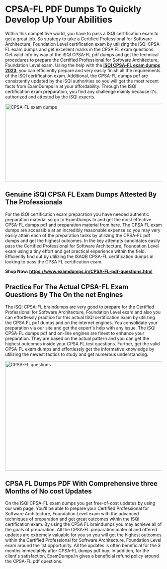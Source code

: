 <h1><strong>CPSA-FL PDF Dumps To Quickly Develop Up Your Abilities</strong></h1>
<p>Within this competitive world, you have to pass a ISQI certification exam to get a great job. So strategy to take a Certified Professional for Software Architecture, Foundation Level certification exam by utilizing the iSQI CPSA-FL exam dumps and get excellent marks in the CPSA FL exam questions. Get valid Info by way of the iSQI CPSA-FL pdf dumps and get the technical procedures to prepare the Certified Professional for Software Architecture, Foundation Level exam. Using the help with the <strong><a href="https://www.examdumps.in/CPSA-FL-pdf-questions.html">iSQI CPSA-FL exam dumps 2023</a></strong>, you can efficiently prepare and very easily finish all the requirements of the ISQI certification exam. Additional, the CPSA-FL dumps pdf are consistently updated by the iSQI authorities so you will get the most recent facts from ExamDumps.In at your affordability. Through the ISQI certification exam preparation, you find any challenge mainly because it's authorized and attested by the iSQI experts.</p>
<p><img src="https://i.ibb.co/zxJwW90/Copy-of-Online-Classes-Twitter-header-post-Made-with-Poster-My-Wall-1.png" alt="CPSA-FL exam dumps" width="750" height="250" /></p>
<h2><strong>Genuine iSQI CPSA FL Exam Dumps Attested By The Professionals</strong></h2>
<p>For the ISQI certification exam preparation you have needed authentic preparation material so go to ExamDumps.In and get the most effective CPSA-FL dumps pdf and preparation material from here. The CPSA FL exam dumps are accessible at an incredibly reasonable expense so you may very easily attain each of the preparation tasks by utilizing the CPSA-FL pdf dumps and get the highest outcomes. In the key attempts candidates easily pass the Certified Professional for Software Architecture, Foundation Level exam using a tiny effort and get practical experience within the field. Efficiently find out by utilizing the ISAQB CPSA-FL certification dumps in looking to pass the CPSA FL certification exam.</p>
<p><strong>Shop Now:&nbsp;<a href="https://www.examdumps.in/CPSA-FL-pdf-questions.html">https://www.examdumps.in/CPSA-FL-pdf-questions.html</a></strong></p>
<h2><strong>Practice For The Actual CPSA-FL Exam Questions By The On the net Engines</strong></h2>
<p>The iSQI CPSA-FL braindumps are very good to prepare for the Certified Professional for Software Architecture, Foundation Level exam and also you can effortlessly practice for this actual ISQI certification exam by utilizing the CPSA FL pdf dumps and on the internet engines. You consolidate your preparation via our site and get the expert's help with any issue. The iSQI CPSA-FL dumps pdf and on-line engines are finest to enhance your preparation. They are based on the actual pattern and you can get the highest outcomes inside your CPSA FL test questions. Further, get the valid CPSA-FL exam dumps and effortlessly get the informative knowledge by utilizing the newest tactics to study and get numerous understanding.</p>
<p><a href="https://www.examdumps.in/CPSA-FL-pdf-questions.html"><img src="https://i.ibb.co/QkNtdwY/Copy-of-Zoom-Online-Classes-Facebook-Share-Po-Made-with-Poster-My-Wall-1.jpg" alt="CPSA-FL questions" width="670" height="352" /></a></p>
<h2><strong>CPSA FL Dumps PDF With Comprehensive three Months of No cost Updates</strong></h2>
<p>On the iSQI CPSA-FL exam dumps you get free-of-cost updates by using our web page. You'll be able to prepare your Certified Professional for Software Architecture, Foundation Level exam with the advanced techniques of preparation and get great outcomes within the ISQI certification exam. By using the CPSA FL braindumps you may achieve all of the goals of preparation. All the CPSA-FL preparation material and offered updates are extremely valuable for you so you will get the highest outcomes within the Certified Professional for Software Architecture, Foundation Level exam around the 1st opportunity. All the updates is often beneficial for the 3 months immediately after CPSA-FL dumps pdf buy. In addition, for the client's satisfaction, ExamDumps.In gives a beneficial refund policy around the CPSA-FL pdf questions.</p>
